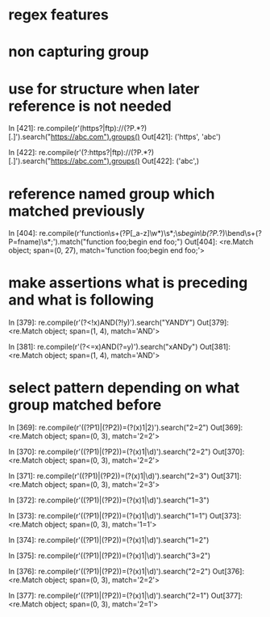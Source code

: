 # regex features

# non capturing group
# use for structure when later reference is not needed
In [421]: re.compile(r'(https?|ftp)://(?P<url>.*?)[.]').search("https://abc.com").groups()
Out[421]: ('https', 'abc')

In [422]: re.compile(r'(?:https?|ftp)://(?P<url>.*?)[.]').search("https://abc.com").groups()
Out[422]: ('abc',)

# reference named group which matched previously
In [404]: re.compile(r'function\s+(?P<fname>[_a-z]\w*)\s*;\s*begin\b(?P<content>.*?)\bend\s+(?P=fname)\s*;').match("function foo;begin end foo;")
Out[404]: <re.Match object; span=(0, 27), match='function foo;begin end foo;'>

# make assertions what is preceding and what is following
In [379]: re.compile(r'(?<!x)AND(?!y)').search("YANDY")
Out[379]: <re.Match object; span=(1, 4), match='AND'>

In [381]: re.compile(r'(?<=x)AND(?=y)').search("xANDy")
Out[381]: <re.Match object; span=(1, 4), match='AND'>

# select pattern depending on what group matched before
In [369]: re.compile(r'((?P<x>1)|(?P<y>2))=(?(x)1|2)').search("2=2")
Out[369]: <re.Match object; span=(0, 3), match='2=2'>

In [370]: re.compile(r'((?P<x>1)|(?P<y>2))=(?(x)1|\d)').search("2=2")
Out[370]: <re.Match object; span=(0, 3), match='2=2'>

In [371]: re.compile(r'((?P<x>1)|(?P<y>2))=(?(x)1|\d)').search("2=3")
Out[371]: <re.Match object; span=(0, 3), match='2=3'>

In [372]: re.compile(r'((?P<x>1)|(?P<y>2))=(?(x)1|\d)').search("1=3")

In [373]: re.compile(r'((?P<x>1)|(?P<y>2))=(?(x)1|\d)').search("1=1")
Out[373]: <re.Match object; span=(0, 3), match='1=1'>

In [374]: re.compile(r'((?P<x>1)|(?P<y>2))=(?(x)1|\d)').search("1=2")

In [375]: re.compile(r'((?P<x>1)|(?P<y>2))=(?(x)1|\d)').search("3=2")

In [376]: re.compile(r'((?P<x>1)|(?P<y>2))=(?(x)1|\d)').search("2=2")
Out[376]: <re.Match object; span=(0, 3), match='2=2'>

In [377]: re.compile(r'((?P<x>1)|(?P<y>2))=(?(x)1|\d)').search("2=1")
Out[377]: <re.Match object; span=(0, 3), match='2=1'>






